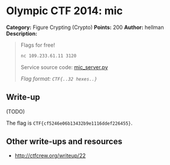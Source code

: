# Olympic CTF 2014: mic

**Category:** Figure Crypting (Crypto)
**Points:** 200
**Author:** hellman
**Description:**

> Flags for free!
>
> ```bash
> nc 109.233.61.11 3120
> ```
>
> Service source code: [mic_server.py](mic_server.py)
>
> _Flag format: `CTF{..32 hexes..}`_

## Write-up

(TODO)

The flag is `CTF{cf5246e06b13432b9e1116ddef226455}`.

## Other write-ups and resources

* <http://ctfcrew.org/writeup/22>
